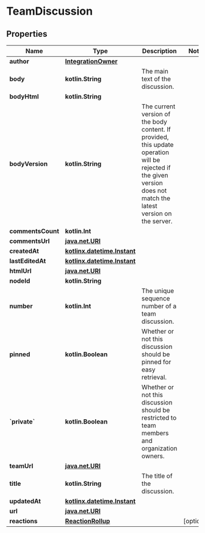 
# TeamDiscussion

## Properties
Name | Type | Description | Notes
------------ | ------------- | ------------- | -------------
**author** | [**IntegrationOwner**](IntegrationOwner.md) |  | 
**body** | **kotlin.String** | The main text of the discussion. | 
**bodyHtml** | **kotlin.String** |  | 
**bodyVersion** | **kotlin.String** | The current version of the body content. If provided, this update operation will be rejected if the given version does not match the latest version on the server. | 
**commentsCount** | **kotlin.Int** |  | 
**commentsUrl** | [**java.net.URI**](java.net.URI.md) |  | 
**createdAt** | [**kotlinx.datetime.Instant**](kotlinx.datetime.Instant.md) |  | 
**lastEditedAt** | [**kotlinx.datetime.Instant**](kotlinx.datetime.Instant.md) |  | 
**htmlUrl** | [**java.net.URI**](java.net.URI.md) |  | 
**nodeId** | **kotlin.String** |  | 
**number** | **kotlin.Int** | The unique sequence number of a team discussion. | 
**pinned** | **kotlin.Boolean** | Whether or not this discussion should be pinned for easy retrieval. | 
**&#x60;private&#x60;** | **kotlin.Boolean** | Whether or not this discussion should be restricted to team members and organization owners. | 
**teamUrl** | [**java.net.URI**](java.net.URI.md) |  | 
**title** | **kotlin.String** | The title of the discussion. | 
**updatedAt** | [**kotlinx.datetime.Instant**](kotlinx.datetime.Instant.md) |  | 
**url** | [**java.net.URI**](java.net.URI.md) |  | 
**reactions** | [**ReactionRollup**](ReactionRollup.md) |  |  [optional]



